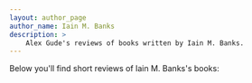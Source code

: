 ```yaml
---
layout: author_page
author_name: Iain M. Banks
description: >
    Alex Gude's reviews of books written by Iain M. Banks.
---
```


Below you'll find short reviews of Iain M. Banks's books: